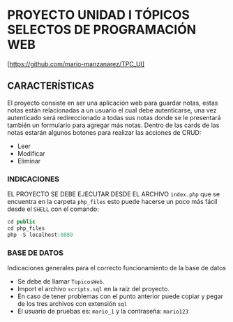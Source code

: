 # PROYECTO UNIDAD I TÓPICOS SELECTOS DE PROGRAMACIÓN WEB
[https://github.com/mario-manzanarez/TPC_UI]
## CARACTERÍSTICAS
El proyecto consiste en ser una aplicación web para guardar notas, estas notas
están relacionadas a un usuario el cual debe autenticarse, una vez autenticado
será redireccionado a todas sus notas donde se le presentará también un formulario para agregar más notas.
Dentro de las cards de las notas estarán algunos botones para realizar las acciones de CRUD:
- Leer
- Modificar
- Eliminar


### INDICACIONES
EL PROYECTO SE DEBE EJECUTAR DESDE EL ARCHIVO ``` index.php ``` que
se encuentra en la carpeta ```php_files```  esto puede hacerse un poco más fácil desde el `SHELL` con el 
comando: 
```javascript
cd public
cd php_files
php -S localhost:8080
```
### BASE DE DATOS
Indicaciones generales para el correcto funcionamiento de la base de datos
- Se debe de llamar `TopicosWeb`.
- Import el archivo `scripts.sql` en la raíz del proyecto.
- En caso de tener problemas con el punto anterior puede copiar y pegar de los tres archivos
con extensión `sql`
- El usuario de pruebas es: `mario_1` y la contraseña: `mario123` 
